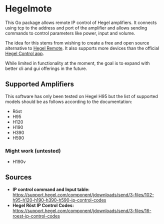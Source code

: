 # Hegelmote

This Go package allows remote IP control of Hegel amplifiers.
It connects using tcp to the address and port of the amplifier and allows sending commands to control parameters like power, input and volume.

The idea for this stems from wishing to create a free and open source alternative to [Hegel Remote](https://apps.apple.com/ca/app/hegel-remote/id1562489978). It also supports more devices than the official [Hegel Control app](https://support.hegel.com/product-articles/hegel-setup-app).

While limited in functionality at the moment, the goal is to expand with better cli and gui offerings in the future.

## Supported Amplifiers

This software has only been tested on Hegel H95 but the list of supported models should be as follows according to the documentation:

- Röst
- H95
- H120
- H190
- H390
- H590

### Might work (untested)

- H190v

## Sources
- **IP control command and Input table:** https://support.hegel.com/component/jdownloads/send/3-files/102-h95-h120-h190-h390-h590-ip-control-codes
- **Hegel Röst IP Control Codes:** https://support.hegel.com/component/jdownloads/send/3-files/16-roest-ip-control-codes
